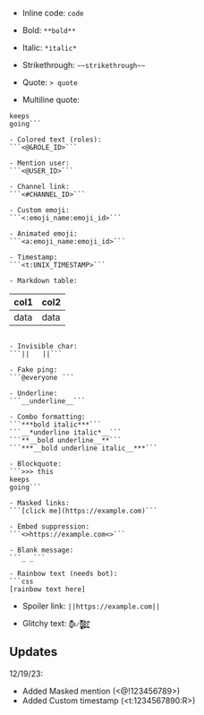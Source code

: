 
- Inline code:
````code````

- Bold:
```**bold**```

- Italic:
```*italic*```

- Strikethrough:
```~~strikethrough~~```

- Quote:
```> quote```

- Multiline quote:
```>>> multiline
keeps
going```

- Colored text (roles):
```<@&ROLE_ID>```

- Mention user:
```<@USER_ID>```

- Channel link:
```<#CHANNEL_ID>```

- Custom emoji:
```<:emoji_name:emoji_id>```

- Animated emoji:
```<a:emoji_name:emoji_id>```

- Timestamp:
```<t:UNIX_TIMESTAMP>```

- Markdown table:
```
| col1 | col2 |
|------|------|
| data | data |
```

- Invisible char:
```|| ⠀ ||```

- Fake ping:
```@everyone⠀```

- Underline:
```__underline__```

- Combo formatting:
```***bold italic***```
```__*underline italic*__```
```**__bold underline__**```
```***__bold underline italic__***```

- Blockquote:
```>>> this
keeps
going```

- Masked links:
```[click me](https://example.com)```

- Embed suppression:
```<>https://example.com<>```

- Blank message:
```_ _```

- Rainbow text (needs bot):
```css
[rainbow text here]
```

- Spoiler link:
```||https://example.com||```

- Glitchy text:
```z̸͓̭̫̗̠͉̿͛͊̈́̈́̕a̷̯̩̻̙̺̓̽̈́̈́̕l̶̨͓̱̩̘̈́̓͊̽͝g̸̝̺͚̻̠͛̓̈́͊̕o̵͚̻̺̙̠͛̽͊̓͝```

## Updates
12/19/23:
- Added Masked mention (<@!123456789>)
- Added Custom timestamp (<t:1234567890:R>)
```
